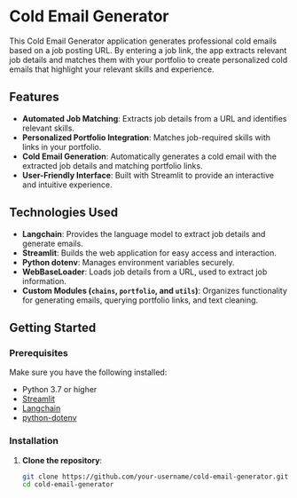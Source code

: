 # Cold Email Generator

This Cold Email Generator application generates professional cold emails based on a job posting URL. By entering a job link, the app extracts relevant job details and matches them with your portfolio to create personalized cold emails that highlight your relevant skills and experience.

## Features

- **Automated Job Matching**: Extracts job details from a URL and identifies relevant skills.
- **Personalized Portfolio Integration**: Matches job-required skills with links in your portfolio.
- **Cold Email Generation**: Automatically generates a cold email with the extracted job details and matching portfolio links.
- **User-Friendly Interface**: Built with Streamlit to provide an interactive and intuitive experience.

## Technologies Used

- **Langchain**: Provides the language model to extract job details and generate emails.
- **Streamlit**: Builds the web application for easy access and interaction.
- **Python dotenv**: Manages environment variables securely.
- **WebBaseLoader**: Loads job details from a URL, used to extract job information.
- **Custom Modules (`chains`, `portfolio`, and `utils`)**: Organizes functionality for generating emails, querying portfolio links, and text cleaning.

## Getting Started

### Prerequisites

Make sure you have the following installed:

- Python 3.7 or higher
- [Streamlit](https://docs.streamlit.io/library/get-started/installation)
- [Langchain](https://python.langchain.com/)
- [python-dotenv](https://pypi.org/project/python-dotenv/)

### Installation

1. **Clone the repository**:

   ```bash
   git clone https://github.com/your-username/cold-email-generator.git
   cd cold-email-generator
